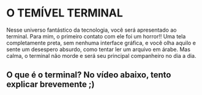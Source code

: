 # O TEMÍVEL TERMINAL 

 Nesse universo fantástico da tecnologia, você será apresentado ao terminal. Para mim, o primeiro contato com ele foi um horror!!
 Uma tela completamente preta, sem nenhuma interface gráfica, e você olha aquilo e sente um desespero absurdo, como tentar ler um arquivo em árabe. 
 Mas calma, o terminal não morde e será seu principal companheiro no dia a dia.

## O que é o terminal? No vídeo abaixo, tento explicar brevemente ;)
